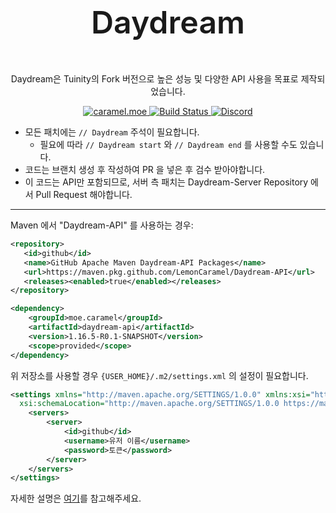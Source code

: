 <div align=center>
   <p style="font-size: 50px; font-weight: 600"> Daydream </p>
   <p>Daydream은 Tuinity의 Fork 버전으로 높은 성능 및 다양한 API 사용을 목표로 제작되었습니다.</p>
   <a href="https://caramel.moe">
      <img alt="caramel.moe" src="https://img.shields.io/badge/made%20by.-caramel.moe-red">
   </a>   
   <a href="https://github.com/LemonCaramel/Daydream-API/actions/workflows/daydream-api-build.yml">
      <img alt="Build Status" src="https://img.shields.io/github/workflow/status/LemonCaramel/Daydream-API/Build%20Daydream%20API">
   </a>
   <a href="https://discord.gg/f9qGtYF">
      <img alt="Discord" src="https://img.shields.io/badge/discord-discord.gg%2Ff9qGtYF-%237289da">
   </a>
</div>

- 모든 패치에는 `// Daydream` 주석이 필요합니다.
    - 필요에 따라 `// Daydream start` 와 `// Daydream end` 를 사용할 수도 있습니다.
- 코드는 브랜치 생성 후 작성하여 PR 을 넣은 후 검수 받아야합니다.
- 이 코드는 API만 포함되므로, 서버 측 패치는 Daydream-Server Repository 에서 Pull Request 해야합니다.

---

Maven 에서 "Daydream-API" 를 사용하는 경우:
```xml
<repository>
   <id>github</id>
   <name>GitHub Apache Maven Daydream-API Packages</name>
   <url>https://maven.pkg.github.com/LemonCaramel/Daydream-API</url>
   <releases><enabled>true</enabled></releases>
</repository>

<dependency>
    <groupId>moe.caramel</groupId>
    <artifactId>daydream-api</artifactId>
    <version>1.16.5-R0.1-SNAPSHOT</version>
    <scope>provided</scope>
</dependency>
```

위 저장소를 사용할 경우 `{USER_HOME}/.m2/settings.xml` 의 설정이 필요합니다.
```xml
<settings xmlns="http://maven.apache.org/SETTINGS/1.0.0" xmlns:xsi="http://www.w3.org/2001/XMLSchema-instance"
  xsi:schemaLocation="http://maven.apache.org/SETTINGS/1.0.0 https://maven.apache.org/xsd/settings-1.0.0.xsd">
    <servers>
        <server>
            <id>github</id>
            <username>유저 이름</username>
            <password>토큰</password>
        </server>
    </servers>
</settings>
```
자세한 설명은 [여기](https://github.com/TobseF/github-plugin-registry-example#enable-authentication)를 참고해주세요.
